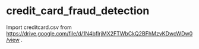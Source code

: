 # credit_card_fraud_detection
Import creditcard.csv from https://drive.google.com/file/d/1N4bflrjMX2FTWbCkQ2BFhMzvKDwcWDw0/view .
